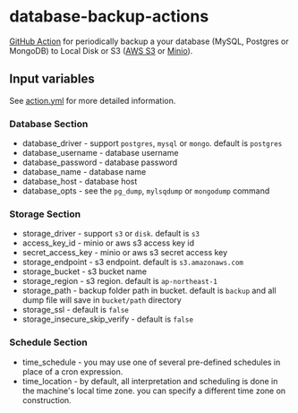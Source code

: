 # database-backup-actions

[GitHub Action](https://github.com/features/actions) for periodically backup a your database (MySQL,  Postgres or MongoDB) to Local Disk or S3 ([AWS S3](https://aws.amazon.com/free/storage/s3) or [Minio](https://min.io/)).

## Input variables

See [action.yml](./action.yml) for more detailed information.

### Database Section

* database_driver - support `postgres`, `mysql` or `mongo`. default is `postgres`
* database_username - database username
* database_password - database password
* database_name - database name
* database_host - database host
* database_opts - see the `pg_dump`, `mylsqdump` or `mongodump` command

### Storage Section

* storage_driver - support `s3` or `disk`. default is `s3`
* access_key_id - minio or aws s3 access key id
* secret_access_key - minio or aws s3 secret access key
* storage_endpoint - s3 endpoint. default is `s3.amazonaws.com`
* storage_bucket - s3 bucket name
* storage_region - s3 region. default is `ap-northeast-1`
* storage_path - backup folder path in bucket. default is `backup` and all dump file will save in `bucket/path` directory
* storage_ssl - default is `false`
* storage_insecure_skip_verify - default is `false`

### Schedule Section

* time_schedule - you may use one of several pre-defined schedules in place of a cron expression.
* time_location - by default, all interpretation and scheduling is done in the machine's local time zone. you can specify a different time zone on construction.
